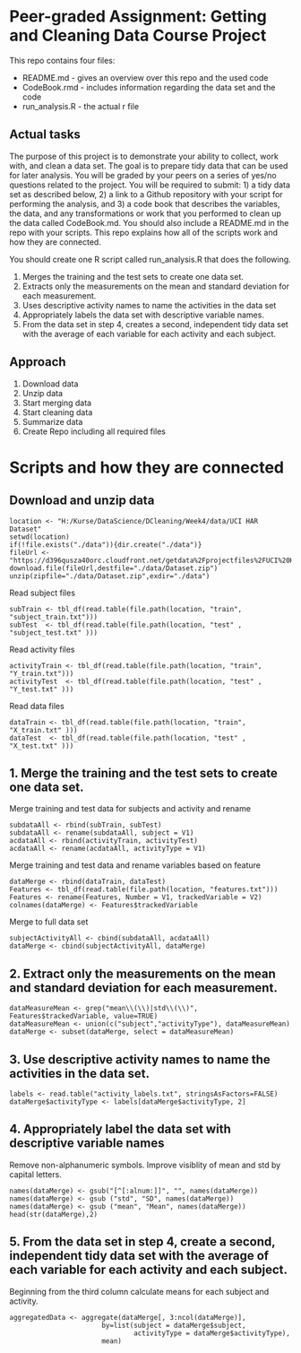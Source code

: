 # Peer-graded Assignment: Getting and Cleaning Data Course Project

This repo contains four files:

* README.md - gives an overview over this repo and the used code
* CodeBook.rmd - includes information regarding the data set and the code
* run_analysis.R - the actual r file

## Actual tasks

The purpose of this project is to demonstrate your ability to collect, work with, and clean a data set. The goal is to prepare tidy data that can be used for later analysis. You will be graded by your peers on a series of yes/no questions related to the project. You will be required to submit: 1) a tidy data set as described below, 2) a link to a Github repository with your script for performing the analysis, and 3) a code book that describes the variables, the data, and any transformations or work that you performed to clean up the data called CodeBook.md. You should also include a README.md in the repo with your scripts. This repo explains how all of the scripts work and how they are connected.

You should create one R script called run_analysis.R that does the following.

   1. Merges the training and the test sets to create one data set.
   2. Extracts only the measurements on the mean and standard deviation for each measurement.
   3. Uses descriptive activity names to name the activities in the data set
   4. Appropriately labels the data set with descriptive variable names.
   5. From the data set in step 4, creates a second, independent tidy data set with the average of each variable for each     activity and each subject.
   
## Approach

1. Download data
2. Unzip data
3. Start merging data
4. Start cleaning data
5. Summarize data
6. Create Repo including all required files

# Scripts and how they are connected

## Download and unzip data
```
location <- "H:/Kurse/DataScience/DCleaning/Week4/data/UCI HAR Dataset"
setwd(location)
if(!file.exists("./data")){dir.create("./data")}
fileUrl <- "https://d396qusza40orc.cloudfront.net/getdata%2Fprojectfiles%2FUCI%20HAR%20Dataset.zip"
download.file(fileUrl,destfile="./data/Dataset.zip")
unzip(zipfile="./data/Dataset.zip",exdir="./data")
```

Read subject files
```
subTrain <- tbl_df(read.table(file.path(location, "train", "subject_train.txt")))
subTest  <- tbl_df(read.table(file.path(location, "test" , "subject_test.txt" )))
```
Read activity files
```
activityTrain <- tbl_df(read.table(file.path(location, "train", "Y_train.txt")))
activityTest  <- tbl_df(read.table(file.path(location, "test" , "Y_test.txt" )))
```
Read data files
```
dataTrain <- tbl_df(read.table(file.path(location, "train", "X_train.txt" )))
dataTest  <- tbl_df(read.table(file.path(location, "test" , "X_test.txt" )))
```
## 1. Merge the training and the test sets to create one data set.

Merge training and test data for subjects and activity and rename
```
subdataAll <- rbind(subTrain, subTest)
subdataAll <- rename(subdataAll, subject = V1)
acdataAll <- rbind(activityTrain, activityTest)
acdataAll <- rename(acdataAll, activityType = V1)
```
Merge training and test data and rename variables based on feature
```
dataMerge <- rbind(dataTrain, dataTest)
Features <- tbl_df(read.table(file.path(location, "features.txt")))
Features <- rename(Features, Number = V1, trackedVariable = V2)
colnames(dataMerge) <- Features$trackedVariable
```
Merge to full data set 
```
subjectActivityAll <- cbind(subdataAll, acdataAll)
dataMerge <- cbind(subjectActivityAll, dataMerge)
```
## 2. Extract only the measurements on the mean and standard deviation for each measurement.
```
dataMeasureMean <- grep("mean\\(\\)|std\\(\\)", Features$trackedVariable, value=TRUE) 
dataMeasureMean <- union(c("subject","activityType"), dataMeasureMean)
dataMerge <- subset(dataMerge, select = dataMeasureMean)
```
## 3. Use descriptive activity names to name the activities in the data set.
```
labels <- read.table("activity_labels.txt", stringsAsFactors=FALSE)
dataMerge$activityType <- labels[dataMerge$activityType, 2]
```
## 4. Appropriately label the data set with descriptive variable names

Remove non-alphanumeric symbols.
Improve visiblity of mean and std by capital letters.
```
names(dataMerge) <- gsub("[^[:alnum:]]", "", names(dataMerge))
names(dataMerge) <- gsub ("std", "SD", names(dataMerge))
names(dataMerge) <- gsub ("mean", "Mean", names(dataMerge))
head(str(dataMerge),2)
```
## 5. From the data set in step 4, create a second, independent tidy data set with the average of each variable for each activity and each subject.

Beginning from the third column calculate means for each subject and activity.
```
aggregatedData <- aggregate(dataMerge[, 3:ncol(dataMerge)],
                       by=list(subject = dataMerge$subject, 
                               activityType = dataMerge$activityType),
                       mean)
